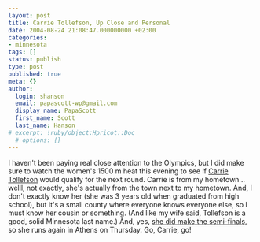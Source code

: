 ```yaml
---
layout: post
title: Carrie Tollefson, Up Close and Personal
date: 2004-08-24 21:08:47.000000000 +02:00
categories:
- minnesota
tags: []
status: publish
type: post
published: true
meta: {}
author:
  login: shanson
  email: papascott-wp@gmail.com
  display_name: PapaScott
  first_name: Scott
  last_name: Hanson
# excerpt: !ruby/object:Hpricot::Doc
  # options: {}
---
```

<p>I haven't been paying real close attention to the Olympics, but I did make sure to watch the women's 1500 m heat this evening to see if <a href="http://www.nbcolympics.com/athletebios/5030697/detail.html" title="NBCOlympics.com - Athlete Bios - Carrie Tollefson">Carrie Tollefson</a> would qualify for the next round. Carrie is from my hometown... welll, not exactly, she's actually from the town next to my hometown. And, I don't exactly know her (she was 3 years old when graduated from high school), but it's a small county where everyone knows everyone else, so I must know her cousin or something. (And like my wife said, Tollefson is a good, solid Minnesota last name.) And, yes, <a href="http://www.nbcolympics.com/results/5001368/detail.html">she did make the semi-finals</a>, so she runs again in Athens on Thursday. Go, Carrie, go!</p>
